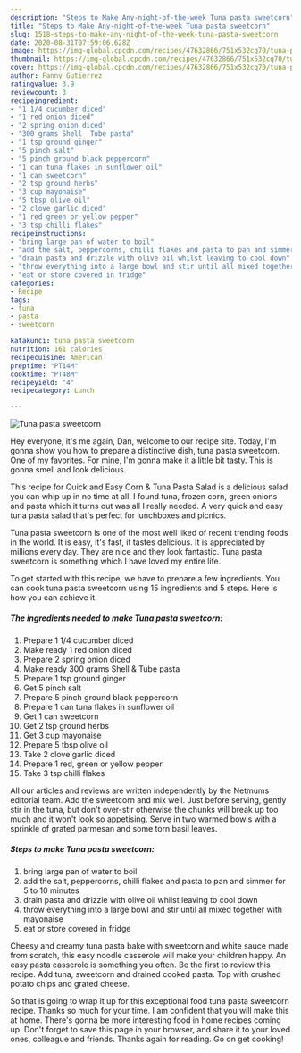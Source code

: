 ```yaml
---
description: "Steps to Make Any-night-of-the-week Tuna pasta sweetcorn"
title: "Steps to Make Any-night-of-the-week Tuna pasta sweetcorn"
slug: 1518-steps-to-make-any-night-of-the-week-tuna-pasta-sweetcorn
date: 2020-08-31T07:59:06.628Z
image: https://img-global.cpcdn.com/recipes/47632866/751x532cq70/tuna-pasta-sweetcorn-recipe-main-photo.jpg
thumbnail: https://img-global.cpcdn.com/recipes/47632866/751x532cq70/tuna-pasta-sweetcorn-recipe-main-photo.jpg
cover: https://img-global.cpcdn.com/recipes/47632866/751x532cq70/tuna-pasta-sweetcorn-recipe-main-photo.jpg
author: Fanny Gutierrez
ratingvalue: 3.9
reviewcount: 3
recipeingredient:
- "1 1/4 cucumber diced"
- "1 red onion diced"
- "2 spring onion diced"
- "300 grams Shell  Tube pasta"
- "1 tsp ground ginger"
- "5 pinch salt"
- "5 pinch ground black peppercorn"
- "1 can tuna flakes in sunflower oil"
- "1 can sweetcorn"
- "2 tsp ground herbs"
- "3 cup mayonaise"
- "5 tbsp olive oil"
- "2 clove garlic diced"
- "1 red green or yellow pepper"
- "3 tsp chilli flakes"
recipeinstructions:
- "bring large pan of water to boil"
- "add the salt, peppercorns, chilli flakes and pasta to pan and simmer for 5 to 10 minutes"
- "drain pasta and drizzle with olive oil whilst leaving to cool down"
- "throw everything into a large bowl and stir until all mixed together with mayonaise"
- "eat or store covered in fridge"
categories:
- Recipe
tags:
- tuna
- pasta
- sweetcorn

katakunci: tuna pasta sweetcorn 
nutrition: 161 calories
recipecuisine: American
preptime: "PT14M"
cooktime: "PT48M"
recipeyield: "4"
recipecategory: Lunch

---
```



![Tuna pasta sweetcorn](https://img-global.cpcdn.com/recipes/47632866/751x532cq70/tuna-pasta-sweetcorn-recipe-main-photo.jpg)

Hey everyone, it's me again, Dan, welcome to our recipe site. Today, I'm gonna show you how to prepare a distinctive dish, tuna pasta sweetcorn. One of my favorites. For mine, I'm gonna make it a little bit tasty. This is gonna smell and look delicious.

This recipe for Quick and Easy Corn &amp; Tuna Pasta Salad is a delicious salad you can whip up in no time at all. I found tuna, frozen corn, green onions and pasta which it turns out was all I really needed. A very quick and easy tuna pasta salad that&#39;s perfect for lunchboxes and picnics.

Tuna pasta sweetcorn is one of the most well liked of recent trending foods in the world. It is easy, it's fast, it tastes delicious. It is appreciated by millions every day. They are nice and they look fantastic. Tuna pasta sweetcorn is something which I have loved my entire life.


To get started with this recipe, we have to prepare a few ingredients. You can cook tuna pasta sweetcorn using 15 ingredients and 5 steps. Here is how you can achieve it.

<!--inarticleads1-->

##### The ingredients needed to make Tuna pasta sweetcorn:

1. Prepare 1 1/4 cucumber diced
1. Make ready 1 red onion diced
1. Prepare 2 spring onion diced
1. Make ready 300 grams Shell &amp; Tube pasta
1. Prepare 1 tsp ground ginger
1. Get 5 pinch salt
1. Prepare 5 pinch ground black peppercorn
1. Prepare 1 can tuna flakes in sunflower oil
1. Get 1 can sweetcorn
1. Get 2 tsp ground herbs
1. Get 3 cup mayonaise
1. Prepare 5 tbsp olive oil
1. Take 2 clove garlic diced
1. Prepare 1 red, green or yellow pepper
1. Take 3 tsp chilli flakes


All our articles and reviews are written independently by the Netmums editorial team. Add the sweetcorn and mix well. Just before serving, gently stir in the tuna, but don&#39;t over-stir otherwise the chunks will break up too much and it won&#39;t look so appetising. Serve in two warmed bowls with a sprinkle of grated parmesan and some torn basil leaves. 

<!--inarticleads2-->

##### Steps to make Tuna pasta sweetcorn:

1. bring large pan of water to boil
1. add the salt, peppercorns, chilli flakes and pasta to pan and simmer for 5 to 10 minutes
1. drain pasta and drizzle with olive oil whilst leaving to cool down
1. throw everything into a large bowl and stir until all mixed together with mayonaise
1. eat or store covered in fridge


Cheesy and creamy tuna pasta bake with sweetcorn and white sauce made from scratch, this easy noodle casserole will make your children happy. An easy pasta casserole is something you often. Be the first to review this recipe. Add tuna, sweetcorn and drained cooked pasta. Top with crushed potato chips and grated cheese. 

So that is going to wrap it up for this exceptional food tuna pasta sweetcorn recipe. Thanks so much for your time. I am confident that you will make this at home. There's gonna be more interesting food in home recipes coming up. Don't forget to save this page in your browser, and share it to your loved ones, colleague and friends. Thanks again for reading. Go on get cooking!
